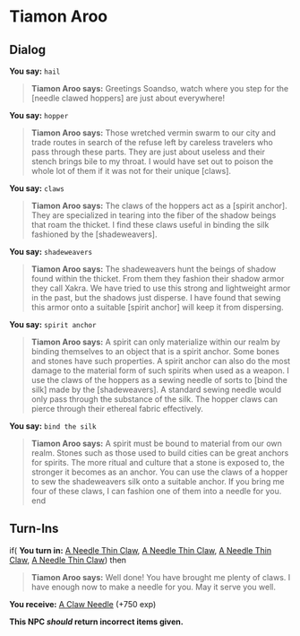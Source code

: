 # Tiamon Aroo

## Dialog

**You say:** `hail`



>**Tiamon Aroo says:** Greetings Soandso, watch where you step for the [needle clawed hoppers] are just about everywhere!

**You say:** `hopper`



>**Tiamon Aroo says:** Those wretched vermin swarm to our city and trade routes in search of the refuse left by careless travelers who pass through these parts. They are just about useless and their stench brings bile to my throat. I would have set out to poison the whole lot of them if it was not for their unique [claws].

**You say:** `claws`



>**Tiamon Aroo says:** The claws of the hoppers act as a [spirit anchor]. They are specialized in tearing into the fiber of the shadow beings that roam the thicket. I find these claws useful in binding the silk fashioned by the [shadeweavers].

**You say:** `shadeweavers`



>**Tiamon Aroo says:** The shadeweavers hunt the beings of shadow found within the thicket. From them they fashion their shadow armor they call Xakra. We have tried to use this strong and lightweight armor in the past, but the shadows just disperse. I have found that sewing this armor onto a suitable [spirit anchor] will keep it from dispersing.

**You say:** `spirit anchor`



>**Tiamon Aroo says:** A spirit can only materialize within our realm by binding themselves to an object that is a spirit anchor. Some bones and stones have such properties. A spirit anchor can also do the most damage to the material form of such spirits when used as a weapon. I use the claws of the hoppers as a sewing needle of sorts to [bind the silk] made by the [shadeweavers]. A standard sewing needle would only pass through the substance of the silk. The hopper claws can pierce through their ethereal fabric effectively.

**You say:** `bind the silk`



>**Tiamon Aroo says:** A spirit must be bound to material from our own realm. Stones such as those used to build cities can be great anchors for spirits. The more ritual and culture that a stone is exposed to, the stronger it becomes as an anchor. You can use the claws of a hopper to sew the shadeweavers silk onto a suitable anchor. If you bring me four of these claws, I can fashion one of them into a needle for you.
end

## Turn-Ins



if( **You turn in:** [A Needle Thin Claw](/item/30601), [A Needle Thin Claw](/item/30601), [A Needle Thin Claw](/item/30601), [A Needle Thin Claw](/item/30601)) then


>**Tiamon Aroo says:** Well done! You have brought me plenty of claws. I have enough now to make a needle for you. May it serve you well.


 **You receive:**  [A Claw Needle](/item/30617) (+750 exp)

**This NPC *should* return incorrect items given.**





